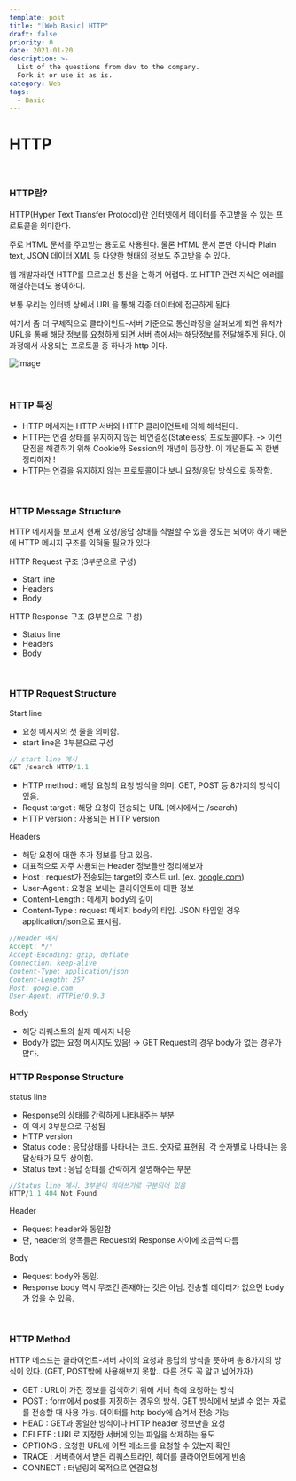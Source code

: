 ```yaml
---
template: post
title: "[Web Basic] HTTP"
draft: false
priority: 0
date: 2021-01-20
description: >-
  List of the questions from dev to the company.
  Fork it or use it as is.
category: Web
tags:
  - Basic
---
```


# HTTP

<br/>

### HTTP란?

HTTP(Hyper Text Transfer Protocol)란 인터넷에서 데이터를 주고받을 수 있는 프로토콜을 의미한다.

주로 HTML 문서를 주고받는 용도로 사용된다. 물론 HTML 문서 뿐만 아니라 Plain text, JSON 데이터 XML 등 다양한 형태의 정보도 주고받을 수 있다.

웹 개발자라면 HTTP를 모르고선 통신을 논하기 어렵다. 또 HTTP 관련 지식은 에러를 해결하는데도 용이하다.

보통 우리는 인터넷 상에서 URL을 통해 각종 데이터에 접근하게 된다.

여기서 좀 더 구체적으로 클라이언트-서버 기준으로 통신과정을 살펴보게 되면 유저가 URL을 통해 해당 정보를 요청하게 되면 서버 측에서는 해당정보를 전달해주게 된다. 이 과정에서 사용되는 프로토콜 중 하나가 http 이다.

![image](https://user-images.githubusercontent.com/57346455/117481800-722a4b00-af9e-11eb-9327-2e38be363231.png)

<br/>

### HTTP 특징

- HTTP 메세지는 HTTP 서버와 HTTP 클라이언트에 의해 해석된다.
- HTTP는 연결 상태를 유지하지 않는 비연결성(Stateless) 프로토콜이다. -> 이런 단점을 해결하기 위해 Cookie와 Session의 개념이 등장함. 이 개념들도 꼭 한번 정리하자 !
- HTTP는 연결을 유지하지 않는 프로토콜이다 보니 요청/응답 방식으로 동작함.

<br/>

### HTTP Message Structure

HTTP 메시지를 보고서 현재 요청/응답 상태를 식별할 수 있을 정도는 되어야 하기 때문에 HTTP 메시지 구조를 익혀둘 필요가 있다.

HTTP Request 구조 (3부분으로 구성)

- Start line
- Headers
- Body

HTTP Response 구조 (3부분으로 구성)

- Status line
- Headers
- Body

<br/>

### HTTP Request Structure

Start line

- 요청 메시지의 첫 줄을 의미함.
- start line은 3부분으로 구성

```java
// start line 예시
GET /search HTTP/1.1
```

- HTTP method : 해당 요청의 요청 방식을 의미. GET, POST 등 8가지의 방식이 있음.
- Requst target : 해당 요청이 전송되는 URL (예시에서는 /search)
- HTTP version : 사용되는 HTTP version

Headers

- 해당 요청에 대한 추가 정보를 담고 있음.
- 대표적으로 자주 사용되는 Header 정보들만 정리해보자
- Host : request가 전송되는 target의 호스트 url. (ex. [google.com](http://google.com))
- User-Agent : 요청을 보내는 클라이언트에 대한 정보
- Content-Length : 메세지 body의 길이
- Content-Type : request 메세지 body의 타입. JSON 타입일 경우 application/json으로 표시됨.

```verilog
//Header 예시
Accept: */*
Accept-Encoding: gzip, deflate
Connection: keep-alive
Content-Type: application/json
Content-Length: 257
Host: google.com
User-Agent: HTTPie/0.9.3
```

Body

- 해당 리퀘스트의 실제 메시지 내용
- Body가 없는 요청 메시지도 있음! → GET Request의 경우 body가 없는 경우가 많다.

### HTTP Response Structure

status line

- Response의 상태를 간략하게 나타내주는 부분
- 이 역시 3부분으로 구성됨
- HTTP version
- Status code : 응답상태를 나타내는 코드. 숫자로 표현됨. 각 숫자별로 나타내는 응답상태가 모두 상이함.
- Status text : 응답 상태를 간략하게 설명해주는 부분

```verilog
//Status line 예시. 3부분이 띄어쓰기로 구분되어 있음
HTTP/1.1 404 Not Found
```

Header

- Request header와 동일함
- 단, header의 항목들은 Request와 Response 사이에 조금씩 다름

Body

- Request body와 동일.
- Response body 역시 무조건 존재하는 것은 아님. 전송할 데이터가 없으면 body가 없을 수 있음.

<br/>

### HTTP Method

HTTP 메소드는 클라이언트-서버 사이의 요청과 응답의 방식을 뜻하며 총 8가지의 방식이 있다. (GET, POST밖에 사용해보지 못함.. 다른 것도 꼭 알고 넘어가자)

- GET : URL이 가진 정보를 검색하기 위해 서버 측에 요청하는 방식
- POST : form에서 post를 지정하는 경우의 방식. GET 방식에서 보낼 수 없는 자료를 전송할 때 사용 가능. 데이터를 http body에 숨겨서 전송 가능
- HEAD : GET과 동일한 방식이나 HTTP header 정보만을 요청
- DELETE : URL로 지정한 서버에 있는 파일을 삭제하는 용도
- OPTIONS : 요청한 URL에 어떤 메소드를 요청할 수 있는지 확인
- TRACE : 서버측에서 받은 리퀘스트라인, 헤더를 클라이언트에게 반송
- CONNECT : 터널링의 목적으로 연결요청